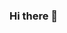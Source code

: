 ### Hi there 👋

<!--
**aarifhusaincom/aarifhusaincom** is a ✨ _special_ ✨ repository because its `README.md` (this file) appears on your GitHub profile.

Here are some ideas to get you started:

- 🔭 I’m currently working on frontend animation 
- 🌱 I’m currently learning React and Mongo DB
- 💬 Connect with me on telegram at t.me/aarifhusain
- 📫 How to reach me: mail@aarifhusain.com

-->
